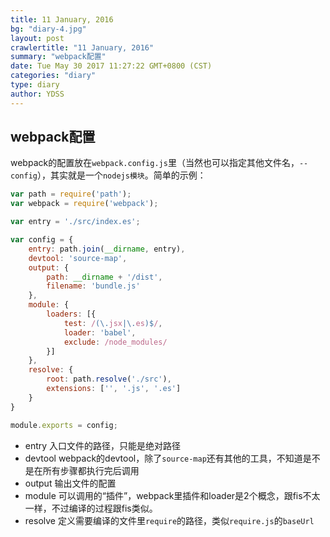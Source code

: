 ```yaml
---
title: 11 January, 2016
bg: "diary-4.jpg"
layout: post
crawlertitle: "11 January, 2016"
summary: "webpack配置"
date: Tue May 30 2017 11:27:22 GMT+0800 (CST)
categories: "diary"
type: diary
author: YDSS
---
```


## webpack配置

webpack的配置放在`webpack.config.js`里（当然也可以指定其他文件名，`--config`），其实就是一个`nodejs模块`。简单的示例：

```js
var path = require('path');
var webpack = require('webpack');

var entry = './src/index.es';

var config = {
    entry: path.join(__dirname, entry),
    devtool: 'source-map',
    output: {
        path: __dirname + '/dist',
        filename: 'bundle.js'
    },
    module: {
        loaders: [{
            test: /(\.jsx|\.es)$/,
            loader: 'babel',
            exclude: /node_modules/
        }]
    },
    resolve: {
        root: path.resolve('./src'),
        extensions: ['', '.js', '.es']
    }
}

module.exports = config;
```

- entry 入口文件的路径，只能是绝对路径
- devtool webpack的devtool，除了`source-map`还有其他的工具，不知道是不是在所有步骤都执行完后调用
- output 输出文件的配置
- module 可以调用的“插件”，webpack里插件和loader是2个概念，跟fis不太一样，不过编译的过程跟fis类似。
- resolve 定义需要编译的文件里`require`的路径，类似`require.js`的`baseUrl`
